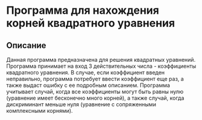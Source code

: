# Программа для нахождения корней квадратного уравнения #
## Описание ##
Данная программа предназначена для решения квадратных уравнений.
Программа принимает на вход 3 действительных числа - коэффициенты квадратного уравнения. В случае, если коэффициент введен неправильно, программа потребует ввести коэффициент еще раз, а также выдаст ошибку с ее подробным описанием. Программа учитывает случай, когда все коэффициенты могут быть равны нулю (уравнение имеет бесконечно много корней), а также случай, когда дискриминант меньше нуля (уравнение с сопряженными комплексными корнями).
